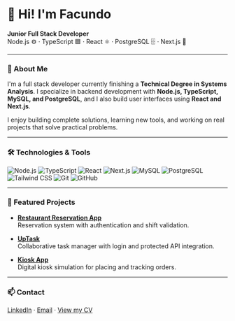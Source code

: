 # 👋 Hi! I'm Facundo

**Junior Full Stack Developer**  
Node.js ⚙️ · TypeScript 🟦 · React ⚛️ · PostgreSQL 🗄️ · Next.js 🚀

---

### 🚀 About Me

I'm a full stack developer currently finishing a **Technical Degree in Systems Analysis**. I specialize in backend development with **Node.js, TypeScript, MySQL, and PostgreSQL**, and I also build user interfaces using **React and Next.js**.

I enjoy building complete solutions, learning new tools, and working on real projects that solve practical problems.

---

### 🛠️ Technologies & Tools

![Node.js](https://img.shields.io/badge/Node.js-339933?style=for-the-badge&logo=node.js&logoColor=white)
![TypeScript](https://img.shields.io/badge/TypeScript-3178C6?style=for-the-badge&logo=typescript&logoColor=white)
![React](https://img.shields.io/badge/React-61DAFB?style=for-the-badge&logo=react&logoColor=black)
![Next.js](https://img.shields.io/badge/Next.js-000000?style=for-the-badge&logo=next.js&logoColor=white)
![MySQL](https://img.shields.io/badge/MySQL-00758F?style=for-the-badge&logo=mysql&logoColor=white)
![PostgreSQL](https://img.shields.io/badge/PostgreSQL-4169E1?style=for-the-badge&logo=postgresql&logoColor=white)
![Tailwind CSS](https://img.shields.io/badge/Tailwind-06B6D4?style=for-the-badge&logo=tailwind-css&logoColor=white)
![Git](https://img.shields.io/badge/Git-F05032?style=for-the-badge&logo=git&logoColor=white)
![GitHub](https://img.shields.io/badge/GitHub-181717?style=for-the-badge&logo=github&logoColor=white)

---

### 📂 Featured Projects

- **[Restaurant Reservation App](https://github.com/Facu201202/Restaurant-Reservation-App)**  
  Reservation system with authentication and shift validation.

- **[UpTask](https://github.com/Facu201202/UpTask_Frontend)**  
  Collaborative task manager with login and protected API integration.

- **[Kiosk App](https://github.com/Facu201202/quiosco_next_app_router)**  
  Digital kiosk simulation for placing and tracking orders.

---

### 📫 Contact

[LinkedIn](https://www.linkedin.com/in/facundo-leonel-fernández/)  ·  [Email](mailto:facuu201202@gmail.com)  ·  [View my CV]([https://drive.google.com/file/d/1bQvLZHh_4F2x73Xq1OskSQuaOHxQbKaG/view](https://drive.google.com/file/d/1ba7oBve9KIPcG3lKIXADaeKT_eL3rUYe/view?usp=drive_link))

